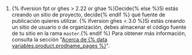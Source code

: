 1. {% ifversion fpt or ghes > 2.22 or ghae %}Decide{% else %}Si estás creando un sitio de proyecto, decide{% endif %} qué fuente de publicación quieres utilizar. {% ifversion ghes < 3.0 %}Si estás creando un sitio de usuario o de organización, debes almacenar el código fuente de tu sitio en la rama `master`.{% endif %} Para obtener más información, consulta la sección "[Acerca de {% data variables.product.prodname_pages %}](/articles/about-github-pages#publishing-sources-for-github-pages-sites)".
